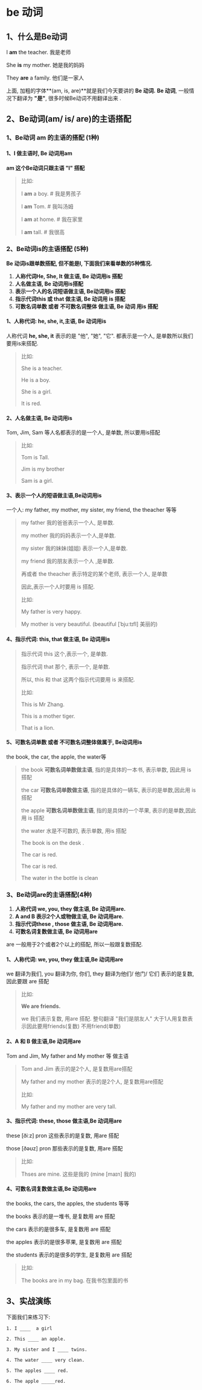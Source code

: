 # be 动词



## 1、什么是Be动词

I **am** the teacher.  我是老师

She **is** my mother. 她是我的妈妈

They **are** a family.  他们是一家人

上面, 加粗的字体**(am, is, are)**就是我们今天要讲的 **Be 动词.** **Be 动词**, 一般情况下翻译为 **"是"**, 很多时候Be动词不用翻译出来 .



## 2、Be动词(am/ is/ are)的主语搭配



### 1、Be动词 am 的主语的搭配 (1种)

#### 1、**I 做主语时, Be 动词用am**

 **am 这个Be动词只跟主语 "I" 搭配**

> 比如:
>
> I **am** a boy.  		 # 我是男孩子
>
> I **am** Tom.  			# 我叫汤姆
>
> I **am** at home. 	  # 我在家里
>
> I **am** tall. 			   # 我很高



### 2、Be动词is的主语搭配 (5种)

**Be 动词is跟单数搭配, 但不能是I, 下面我们来看单数的5种情况.**

1. **人称代词He, She, It 做主语, Be 动词用is 搭配**
2. **人名做主语, Be 动词用is搭配**
3. **表示一个人的名词短语做主语, Be动词用is 搭配**
4. **指示代词this 或 that 做主语, Be 动词用 is 搭配**
5. **可数名词单数 或者 不可数名词整体 做主语, Be 动词 用is  搭配**



#### 1、人称代词: he, she, it,主语, Be 动词用is

人称代词 **he, she, it** 表示的是 "他", "她", "它". 都表示是一个人, 是单数所以我们要用is来搭配. 

> 比如: 
>
> She is a teacher.
>
> He  is a boy.
>
> She is a girl.
>
> It is red.



#### 2、人名做主语,  Be 动词用is 

Tom, Jim, Sam 等人名都表示的是一个人, 是单数, 所以要用is搭配

  > 比如: 
  >
  > Tom is Tall.
  >
  > Jim is my brother
  >
  > Sam is a girl.



#### 3、表示一个人的短语做主语,Be动词用is

一个人: my father, my mother, my sister, my friend, the theacher 等等

> my father 我的爸爸表示一个人, 是单数.
>
> my mother 我的妈妈表示一个人,是单数.
>
> my sister 我的妹妹(姐姐) 表示一个人,是单数.
>
> my friend 我的朋友表示一个人 ,是单数. 
>
> 再或者 the theacher 表示特定的某个老师, 表示一个人, 是单数
>
> 因此,表示一个人时要用 is 搭配. 
>
> 比如:
>
> My father is very happy.
>
> My mother is very beautiful. (beautiful [ˈbjuːtɪfl] 美丽的)



#### 4、指示代词: this, that 做主语, Be 动词用is

> 指示代词 this 这个,表示一个, 是单数. 
>
> 指示代词 that 那个, 表示一个, 是单数.
>
> 所以, this 和 that 这两个指示代词要用 is 来搭配. 
>
> 比如: 
>
> This  is Mr Zhang.
>
> This is a mother tiger.
>
> That is a lion. 



#### 5、可数名词单数 或者 不可数名词整体做属于, Be动词用is

the book, the car, the apple, the water等

> the book **可数名词单数做主语**, 指的是具体的一本书, 表示单数, 因此用 is 搭配
>
> the car **可数名词单数做主语**, 指的是具体的一辆车, 表示的是单数,因此用 is 搭配
>
> the apple **可数名词单数做主语**, 指的是具体的一个苹果, 表示的是单数,因此用 is 搭配
>
> the water 水是不可数的, 表示单数, 用is 搭配
>
> The book is  on the desk .
>
> The car is red.
>
> The car is red.
>
> The water in the bottle is clean



### 3、Be动词are的主语搭配(4种)

1. **人称代词 we, you, they 做主语, Be 动词用are.**
2. **A and B 表示2个人或物做主语, Be 动词用are.** 
3. **指示代词these , those 做主语, Be 动词用are.** 
4. **可数名词复数做主语, Be 动词用are**

are 一般用于2个或者2个以上的搭配, 所以一般跟复数搭配.  



#### 1、人称代词: we, you, they 做主语,Be 动词用are

we 翻译为我们, you 翻译为你, 你们, they 翻译为他们/ 他门/ 它们 表示的是复数, 因此要跟 are 搭配

> 比如: 
  >
  > **We are friends.**  
  >
  > we 我们表示复数, 用are 搭配. 整句翻译 "我们是朋友人" 大于1人用复数表示因此要用friends(复数) 不用friend(单数)

#### 2、A 和 B 做主语,Be 动词用are

  Tom and Jim, My father and My mother 等 做主语

> Tom and  Jim 表示的是2个人, 是复数用are搭配
>
> My father and my mother 表示的是2个人, 是复数用are搭配
>
> 比如:
>
> My father and my mother are very tall.



#### 3、指示代词: these, those 做主语,Be 动词用are

these   [ðiːz] pron 这些表示的是复数, 用are 搭配

those   [ðəʊz]  pron 那些表示的是复数, 用are 搭配

> 比如:
>
> Thses are mine. 这些是我的  (mine [maɪn] 我的)



#### 4、可数名词复数做主语,Be 动词用are

the books, the cars, the apples, the students 等等 

the books 表示的是一堆书, 是复数用 are 搭配

the cars 表示的是很多车,  是复数用 are 搭配

the apples 表示的是很多苹果, 是复数用 are 搭配

the students 表示的是很多的学生, 是复数用 are 搭配

> 比如:
>
> The books are in my bag.  在我书包里面的书



## 3、实战演练

下面我们来练习下:

```
1. I ____  a girl

2. This ____ an apple.

3. My sister and I ____ twins.

4. The water ____ very clean.

5. The apples ____ red.

6. The apple _____red. 
```

























